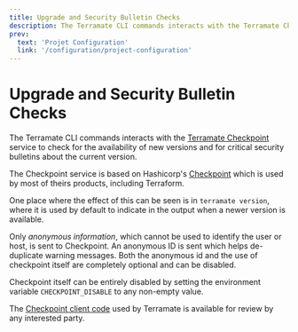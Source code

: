 ```yaml
---
title: Upgrade and Security Bulletin Checks
description: The Terramate CLI commands interacts with the Terramate Checkpoint service to check for the availability of new versions and for critical security bulletins about the current version.
prev:
  text: 'Projet Configuration'
  link: '/configuration/project-configuration'
---
```


# Upgrade and Security Bulletin Checks

The Terramate CLI commands interacts with the [Terramate Checkpoint](https://checkpoint-api.terramate.io/)
service to check for the availability of new versions and for critical security
bulletins about the current version.

The Checkpoint service is based on Hashicorp's [Checkpoint](https://checkpoint.hashicorp.com/)
which is used by most of theirs products, including Terraform.

One place where the effect of this can be seen is in `terramate version`, where it
is used by default to indicate in the output when a newer version is available.

Only _anonymous information_, which cannot be used to identify the user or host, is
sent to Checkpoint. An anonymous ID is sent which helps de-duplicate warning
messages. Both the anonymous id and the use of checkpoint itself are completely
optional and can be disabled.

Checkpoint itself can be entirely disabled by setting the environment variable
`CHECKPOINT_DISABLE` to any non-empty value.

The [Checkpoint client code](https://github.com/terramate-io/go-checkpoint) used
by Terramate is available for review by any interested party.
